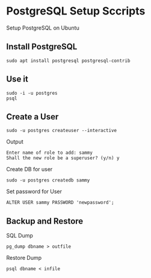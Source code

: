 # PostgreSQL Setup Sccripts

Setup PostgreSQL on Ubuntu

## Install PostgreSQL

```
sudo apt install postgresql postgresql-contrib
```

## Use it

```
sudo -i -u postgres
psql
```

## Create a User

```
sudo -u postgres createuser --interactive
```

Output

```
Enter name of role to add: sammy
Shall the new role be a superuser? (y/n) y
```

Create DB for user

```
sudo -u postgres createdb sammy
```

Set password for User

```
ALTER USER sammy PASSWORD 'newpassword';
```

## Backup and Restore

SQL Dump

```
pg_dump dbname > outfile
```

Restore Dump

```
psql dbname < infile
```